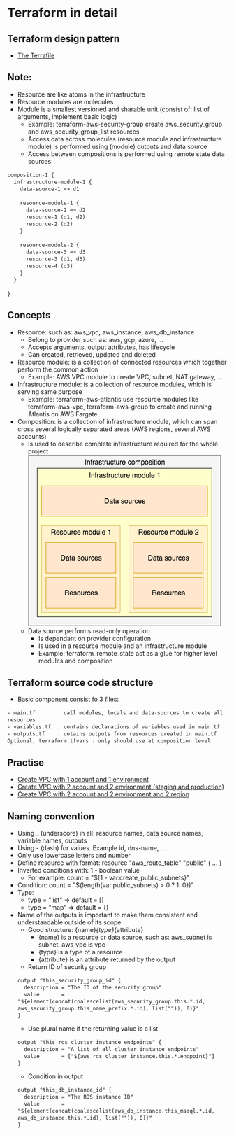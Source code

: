 # Terraform in detail

## Terraform design pattern
- [The Terrafile](http://bensnape.com/2016/01/14/terraform-design-patterns-the-terrafile/)

## Note:
- Resource are like atoms in the infrastructure
- Resource modules are molecules
- Module is a smallest versioned and sharable unit (consist of: list of arguments, implement basic logic)
    - Example: terraform-aws-security-group create aws_security_group and aws_security_group_list resources 
    - Access data across molecules (resource module and infrastructure module) is performed using (module) outputs and data source
    - Access between compositions is performed using remote state data sources
```text
composition-1 {
  infrastructure-module-1 {
    data-source-1 => d1

    resource-module-1 {
      data-source-2 => d2
      resource-1 (d1, d2)
      resource-2 (d2)
    }

    resource-module-2 {
      data-source-3 => d3
      resource-3 (d1, d3)
      resource-4 (d3)
    }
  }

}
```
## Concepts
- Resource: such as: aws_vpc, aws_instance, aws_db_instance
    - Belong to provider such as: aws, gcp, azure, ...
    - Accepts arguments, output attributes, has lifecycle
    - Can created, retrieved, updated and deleted
- Resource module: is a collection of connected resources which together perform the common action 
    - Example: AWS VPC module to create VPC, subnet, NAT gateway, ...
- Infrastructure module: is a collection of resource modules, which is serving same purpose
    - Example: terraform-aws-atlantis use resource modules like terraform-aws-vpc, terraform-aws-group to create and running Atlantis on AWS Fargate
- Composition: is a collection of infrastructure module, which can span cross several logically separated areas (AWS regions, several AWS accounts)
    - Is used to describe complete infrastructure required for the whole project
    ![d](./media/composition_gb.png)
    - Data source performs read-only operation 
        - Is dependant on provider configuration
        - Is used in a resource module and an infrastructure module
        - Example: terraform_remote_state act as a glue for higher level modules and composition
        
## Terraform source code structure
- Basic component consist fo 3 files:
```text
- main.tf       : call modules, locals and data-sources to create all resources
- variables.tf  : contains declarations of variables used in main.tf
- outputs.tf    : cotains outputs from resources created in main.tf
Optional, terraform.tfvars : only should use at composition level
```

## Practise
- [Create VPC with 1 account and 1 environment](https://github.com/antonbabenko/terraform-best-practices/tree/master/examples/small-terraform)
- [Create VPC with 2 account and 2 environment (staging and production)](https://github.com/antonbabenko/terraform-best-practices/tree/master/examples/medium-terraform)
- [Create VPC with 2 account and 2 environment and 2 region](https://github.com/antonbabenko/terraform-best-practices/tree/master/examples/large-terraform)

## Naming convention
- Using _ (underscore) in all: resource names, data source names, variable names, outputs
- Using - (dash) for values. Example id, dns-name, ...
- Only use lowercase letters and number
- Define resource with format: resource "aws_route_table" "public" { ... }
- Inverted conditions with: 1 - boolean value
    - For example: count = "${1 - var.create_public_subnets}"
- Condition: count = "${length(var.public_subnets) > 0 ? 1: 0})"
- Type:
    - type = "list" => default = []
    - type = "map"  => default = {}
- Name of the outputs is important to make them consistent and understandable outside of its scope
    - Good structure: {name}_{type}_{attribute} 
        - {name} is a resource or data source, such as: aws_subnet is subnet, aws_vpc is vpc
        - {type} is a type of a resource 
        - {attribute} is an attribute returned by the output
    - Return ID of security group
    ```text
    output "this_security_group_id" {
      description = "The ID of the security group"
      value       = "${element(concat(coalescelist(aws_security_group.this.*.id, aws_security_group.this_name_prefix.*.id), list("")), 0)}"
    }
    ```
    - Use plural name if the returning value is a list
    ```text
    output "this_rds_cluster_instance_endpoints" {
      description = "A list of all cluster instance endpoints"
      value       = ["${aws_rds_cluster_instance.this.*.endpoint}"]
    }
    ```
    - Condition in output
    ```text
    output "this_db_instance_id" {
      description = "The RDS instance ID"
      value       = "${element(concat(coalescelist(aws_db_instance.this_mssql.*.id, aws_db_instance.this.*.id), list("")), 0)}"
    }
    ```